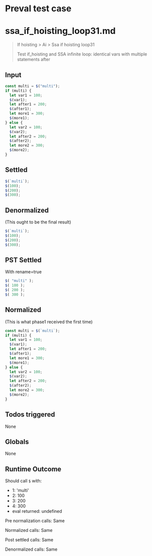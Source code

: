 # Preval test case

# ssa_if_hoisting_loop31.md

> If hoisting > Ai > Ssa if hoisting loop31
>
> Test if_hoisting and SSA infinite loop: identical vars with multiple statements after

## Input

`````js filename=intro
const multi = $("multi");
if (multi) {
  let var1 = 100;
  $(var1);
  let after1 = 200;
  $(after1);
  let more1 = 300;
  $(more1);
} else {
  let var2 = 100;
  $(var2);
  let after2 = 200;
  $(after2);
  let more2 = 300;
  $(more2);
}
`````


## Settled


`````js filename=intro
$(`multi`);
$(100);
$(200);
$(300);
`````


## Denormalized
(This ought to be the final result)

`````js filename=intro
$(`multi`);
$(100);
$(200);
$(300);
`````


## PST Settled
With rename=true

`````js filename=intro
$( "multi" );
$( 100 );
$( 200 );
$( 300 );
`````


## Normalized
(This is what phase1 received the first time)

`````js filename=intro
const multi = $(`multi`);
if (multi) {
  let var1 = 100;
  $(var1);
  let after1 = 200;
  $(after1);
  let more1 = 300;
  $(more1);
} else {
  let var2 = 100;
  $(var2);
  let after2 = 200;
  $(after2);
  let more2 = 300;
  $(more2);
}
`````


## Todos triggered


None


## Globals


None


## Runtime Outcome


Should call `$` with:
 - 1: 'multi'
 - 2: 100
 - 3: 200
 - 4: 300
 - eval returned: undefined

Pre normalization calls: Same

Normalized calls: Same

Post settled calls: Same

Denormalized calls: Same
